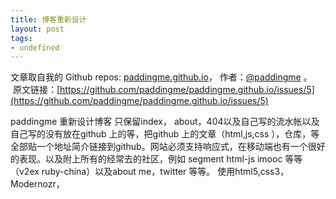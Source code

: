 ```yaml
---
title: 博客重新设计
layout: post
tags:
- undefined
---
```



 文章取自我的 Github  repos: [paddingme.github.io](https://github.com/paddingme/paddingme.github.io)， 作者：[@paddingme](http://padding.me/about.html) 。 
 &nbsp;原文链接：[https://github.com/paddingme/paddingme.github.io/issues/5](https://github.com/paddingme/paddingme.github.io/issues/5)

paddingme 重新设计博客
只保留index， about，404以及自己写的流水帐以及自己写的没有放在github 上的等，把github 上的文章（html,js,css ），仓库，等全部贴一个地址简介链接到github。网站必须支持响应式，在移动端也有一个很好的表现。以及附上所有的经常去的社区，例如 segment html-js imooc 等等（v2ex ruby-china）以及about me，twitter 等等。
使用html5,css3，Modernozr，
